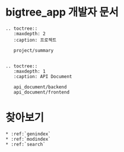 bigtree_app 개발자 문서
===================================================

```{eval-rst}
.. toctree::
   :maxdepth: 2
   :caption: 프로젝트

   project/summary


.. toctree::
   :maxdepth: 1
   :caption: API Document

   api_document/backend
   api_document/frontend

```

찾아보기
==================

```{eval-rst}
* :ref:`genindex`
* :ref:`modindex`
* :ref:`search`
```